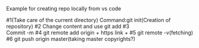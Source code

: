 Example for creating repo locally from vs code

#1(Take care of the current directory)
    Command:git init(Creation of repository)
#2
    Change content and use git add
#3     
    Commit -m
#4
    git remote add origin + https link +
#5
    git remote -v(fetching)
#6
    git push origin master(taking master copyrights?)